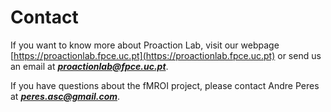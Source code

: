 Contact
=======

If you want to know more about Proaction Lab, visit our webpage [https://proactionlab.fpce.uc.pt](https://proactionlab.fpce.uc.pt) or send us an email at ***proactionlab@fpce.uc.pt***.

If you have questions about the fMROI project, please contact Andre Peres at ***peres.asc@gmail.com***.